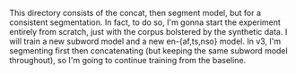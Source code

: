 This directory consists of the concat, then segment model, but for a consistent segmentation. In fact, to do so, I'm gonna start the experiment entirely from scratch, just with the corpus bolstered by the synthetic data. I will train a new subword model and a new en-{af,ts,nso} model. In v3, I'm segmenting first then concatenating (but keeping the same subword model throughout), so I'm going to continue training from the baseline. 
